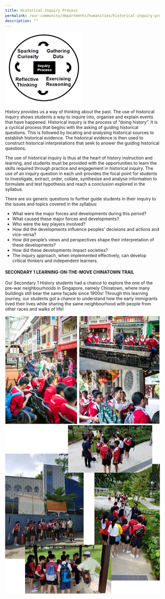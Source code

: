 ```yaml
---
title: Historical Inquiry Process
permalink: /our-community/departments/humanities/historical-inquiry-process
description: ""
---
```

<img style="width: 50%;" src="/images/hip1.png" />
<p>History provides us a way of thinking about the past. The use of historical inquiry shows students a way to inquire into, organise and explain events that have happened. Historical inquiry is the process of &ldquo;doing history&rdquo;. It is a cyclical process that begins with the asking of guiding historical questions. This is followed by locating and analysing historical sources to establish historical evidence. The historical evidence is then used to construct historical interpretations that seek to answer the guiding historical questions.</p>
<p>The use of historical inquiry is thus at the heart of history instruction and learning, and students must be provided with the opportunities to learn the skills required through practice and engagement in historical inquiry. The use of an inquiry question in each unit provides the focal point for students to investigate, extract, order, collate, synthesise and analyse information to formulate and test&nbsp;hypothesis&nbsp;and reach a conclusion explored in the syllabus.</p>
<p>There are six generic questions to further guide students in their inquiry to the issues and topics covered in the syllabus:</p>
<ul>
<li>What were the major forces and developments during this period?</li>
<li>What caused these major forces and developments?</li>
<li>Who were the key players involved?</li>
<li>How did the developments influence peoples&rsquo; decisions and actions and vice-versa?</li>
<li>How did people&rsquo;s views and perspectives shape their interpretation of these developments?</li>
<li>How did these developments impact societies?</li>
<li>The inquiry approach, when implemented effectively, can develop critical thinkers and independent learners.</li>
</ul>
<h4><strong>SECONDARY 1 LEARNING-ON-THE-MOVE CHINATOWN TRAIL</strong></h4>
<p>Our Secondary 1 History students had a chance to explore the one of the pre-war neighbourhoods in Singapore, namely Chinatown, where many buildings still bear the same fa&ccedil;ade since 1900s! Through this learning journey, our students got a chance to understand how the early immigrants lived their lives while sharing the same neighbourhood with people from other races and walks of life!</p>
<img src="/images/hip2.png">
<img src="/images/hip3.jpg">